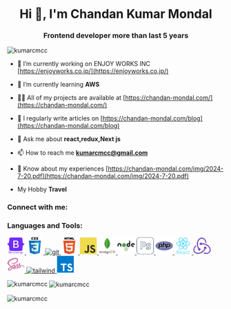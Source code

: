 <h1 align="center">Hi 👋, I'm Chandan Kumar Mondal</h1>
<h3 align="center">Frontend developer more than last 5 years</h3>
<img src="https://media.licdn.com/dms/image/D4D12AQHZ4n9TunXXqQ/article-cover_image-shrink_720_1280/0/1673598310961?e=2147483647&v=beta&t=Zvay8rRuGCOPO6Fuf7S0o3CMLLVrEDI-UiKf0HS2Waw" alt="kumarcmcc" />


- 🔭 I’m currently working on ENJOY WORKS INC [https://enjoyworks.co.jp/](https://enjoyworks.co.jp/)

- 🌱 I’m currently learning **AWS**

- 👨‍💻 All of my projects are available at [https://chandan-mondal.com/](https://chandan-mondal.com/)

- 📝 I regularly write articles on [https://chandan-mondal.com/blog](https://chandan-mondal.com/blog)

- 💬 Ask me about **react,redux,Next js**

- 📫 How to reach me **kumarcmcc@gmail.com**

- 📄 Know about my experiences [https://chandan-mondal.com/img/2024-7-20.pdf](https://chandan-mondal.com/img/2024-7-20.pdf)

- My Hobby **Travel**

<h3 align="left">Connect with me:</h3>
<p align="left">
</p>

<h3 align="left">Languages and Tools:</h3>
<p align="left"> <a href="https://getbootstrap.com" target="_blank" rel="noreferrer"> <img src="https://raw.githubusercontent.com/devicons/devicon/master/icons/bootstrap/bootstrap-plain-wordmark.svg" alt="bootstrap" width="40" height="40"/> </a> <a href="https://www.w3schools.com/css/" target="_blank" rel="noreferrer"> <img src="https://raw.githubusercontent.com/devicons/devicon/master/icons/css3/css3-original-wordmark.svg" alt="css3" width="40" height="40"/> </a> <a href="https://git-scm.com/" target="_blank" rel="noreferrer"> <img src="https://www.vectorlogo.zone/logos/git-scm/git-scm-icon.svg" alt="git" width="40" height="40"/> </a> <a href="https://www.w3.org/html/" target="_blank" rel="noreferrer"> <img src="https://raw.githubusercontent.com/devicons/devicon/master/icons/html5/html5-original-wordmark.svg" alt="html5" width="40" height="40"/> </a> <a href="https://developer.mozilla.org/en-US/docs/Web/JavaScript" target="_blank" rel="noreferrer"> <img src="https://raw.githubusercontent.com/devicons/devicon/master/icons/javascript/javascript-original.svg" alt="javascript" width="40" height="40"/> </a> <a href="https://www.mongodb.com/" target="_blank" rel="noreferrer"> <img src="https://raw.githubusercontent.com/devicons/devicon/master/icons/mongodb/mongodb-original-wordmark.svg" alt="mongodb" width="40" height="40"/> </a> <a href="https://nodejs.org" target="_blank" rel="noreferrer"> <img src="https://raw.githubusercontent.com/devicons/devicon/master/icons/nodejs/nodejs-original-wordmark.svg" alt="nodejs" width="40" height="40"/> </a> <a href="https://www.photoshop.com/en" target="_blank" rel="noreferrer"> <img src="https://raw.githubusercontent.com/devicons/devicon/master/icons/photoshop/photoshop-line.svg" alt="photoshop" width="40" height="40"/> </a> <a href="https://www.php.net" target="_blank" rel="noreferrer"> <img src="https://raw.githubusercontent.com/devicons/devicon/master/icons/php/php-original.svg" alt="php" width="40" height="40"/> </a> <a href="https://reactjs.org/" target="_blank" rel="noreferrer"> <img src="https://raw.githubusercontent.com/devicons/devicon/master/icons/react/react-original-wordmark.svg" alt="react" width="40" height="40"/> </a> <a href="https://redux.js.org" target="_blank" rel="noreferrer"> <img src="https://raw.githubusercontent.com/devicons/devicon/master/icons/redux/redux-original.svg" alt="redux" width="40" height="40"/> </a> <a href="https://sass-lang.com" target="_blank" rel="noreferrer"> <img src="https://raw.githubusercontent.com/devicons/devicon/master/icons/sass/sass-original.svg" alt="sass" width="40" height="40"/> </a> <a href="https://tailwindcss.com/" target="_blank" rel="noreferrer"> <img src="https://www.vectorlogo.zone/logos/tailwindcss/tailwindcss-icon.svg" alt="tailwind" width="40" height="40"/> </a> <a href="https://www.typescriptlang.org/" target="_blank" rel="noreferrer"> <img src="https://raw.githubusercontent.com/devicons/devicon/master/icons/typescript/typescript-original.svg" alt="typescript" width="40" height="40"/> </a> </p>

<p><img align="left" src="https://github-readme-stats.vercel.app/api/top-langs?username=kumarcmcc&show_icons=true&locale=en&layout=compact" alt="kumarcmcc" /></p>

<p>&nbsp;<img align="center" src="https://github-readme-stats.vercel.app/api?username=kumarcmcc&show_icons=true&locale=en" alt="kumarcmcc" /></p>

<p><img align="center" src="https://github-readme-streak-stats.herokuapp.com/?user=kumarcmcc&" alt="kumarcmcc" /></p>

